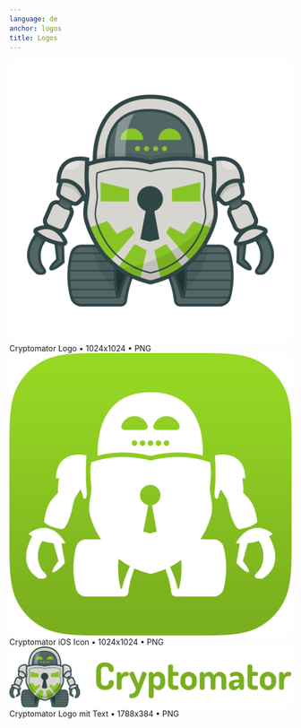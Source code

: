 ```yaml
---
language: de
anchor: logos
title: Logos
---
```

<div class="row">
  <div class="col-sm-6 col-md-3">
    <div class="thumbnail text-center">
      <a href="/resources/presskit/cryptomator-logo.png"><img src="/resources/presskit/cryptomator-logo.png"/></a>
      <div class="caption">Cryptomator Logo • 1024x1024 • PNG</div>
    </div>
  </div>
  <div class="col-sm-6 col-md-3">
    <div class="thumbnail text-center">
      <a href="/resources/presskit/cryptomator-ios-icon.png"><img src="/resources/presskit/cryptomator-ios-icon.png"/></a>
      <div class="caption">Cryptomator iOS Icon • 1024x1024 • PNG</div>
    </div>
  </div>
  <div class="clearfix visible-sm-block"></div>
  <div class="col-sm-12 col-md-6">
    <div class="thumbnail text-center">
      <a href="/resources/presskit/cryptomator-logo-text.png"><img src="/resources/presskit/cryptomator-logo-text.png"/></a>
      <div class="caption">Cryptomator Logo mit Text • 1788x384 • PNG</div>
    </div>
  </div>
</div>

